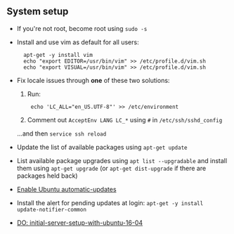 ## System setup
- If you're not root, become root using `sudo -s`
- Install and use vim as default for all users:

        apt-get -y install vim
        echo "export EDITOR=/usr/bin/vim" >> /etc/profile.d/vim.sh
        echo "export VISUAL=/usr/bin/vim" >> /etc/profile.d/vim.sh

- Fix locale issues through **one** of these two solutions:

    1. Run:
    
            echo 'LC_ALL="en_US.UTF-8"' >> /etc/environment
        
    2. Comment out `AcceptEnv LANG LC_*` using `#` in `/etc/ssh/sshd_config`
    
    ...and then `service ssh reload`
    
- Update the list of available packages using `apt-get update`
- List available package upgrades using `apt list --upgradable` and install them using `apt-get upgrade` (or `apt-get dist-upgrade` if there are packages held back)
- [Enable Ubuntu automatic-updates](https://help.ubuntu.com/16.04/serverguide/automatic-updates.html)
- Install the alert for pending updates at login: `apt-get -y install update-notifier-common`
- [DO: initial-server-setup-with-ubuntu-16-04](https://www.digitalocean.com/community/tutorials/initial-server-setup-with-ubuntu-16-04)
